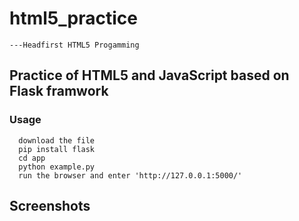 # html5_practice  
    ---Headfirst HTML5 Progamming

## Practice of HTML5 and JavaScript based on Flask framwork
  


### Usage
```
  download the file
  pip install flask
  cd app
  python example.py
  run the browser and enter 'http://127.0.0.1:5000/'
```


## Screenshots

